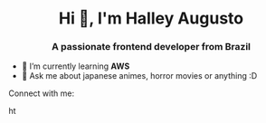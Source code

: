 <h1 align="center">Hi 👋, I'm Halley Augusto</h1>
<h3 align="center">A passionate frontend developer from Brazil</h3>

- 🌱 I’m currently learning **AWS**
- 💬 Ask me about japanese animes, horror movies or anything :D

<p align="left">Connect with me:</p>
<p align="left">
<a href="https://linkedin.com/in/https://www.linkedin.com/in/hallimasa/" target="blank"><img align="center" src="https://raw.githubusercontent.com/rahuldkjain/github-profile-readme-generator/master/src/images/icons/Social/linked-in-alt.svg" alt="https://www.linkedin.com/in/hallimasa/" height="16" width="16" /></a>
</p>

<!--
**Hallimasa/Hallimasa** is a ✨ _special_ ✨ repository because its `README.md` (this file) appears on your GitHub profile.

Here are some ideas to get you started:

- 🔭 I’m currently working on ...
- 🌱 I’m currently learning ...
- 👯 I’m looking to collaborate on ...
- 🤔 I’m looking for help with ...
- 💬 Ask me about ...
- 📫 How to reach me: ...
- 😄 Pronouns: ...
- ⚡ Fun fact: ...
-->
